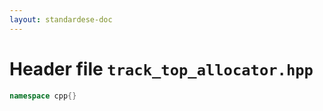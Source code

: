 ```yaml
---
layout: standardese-doc
---
```


# Header file `track_top_allocator.hpp`

``` cpp
namespace cpp{}
```

